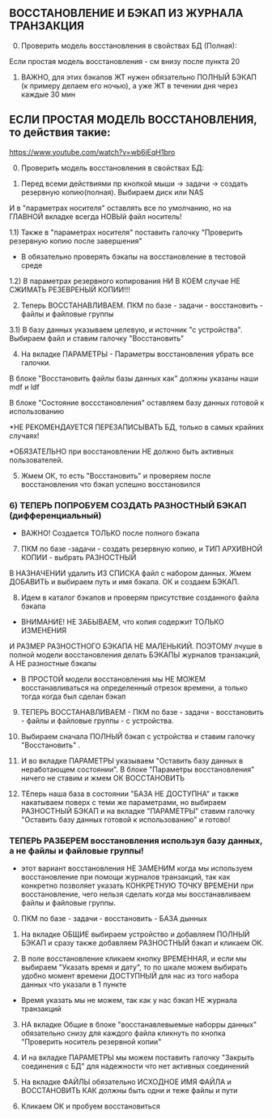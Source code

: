  ## ВОССТАНОВЛЕНИЕ И БЭКАП ИЗ ЖУРНАЛА ТРАНЗАКЦИЯ
 
 0) Проверить модель восстановления в свойствах БД (Полная): 

 Если простая модель восстановления - см внизу после пункта 20

1) ВАЖНО, для этих бэкапов ЖТ нужен обязательно ПОЛНЫЙ БЭКАП (к примеру делаем его ночью), а уже ЖТ в течении дня через каждые 30 мин



## ЕСЛИ ПРОСТАЯ МОДЕЛЬ ВОССТАНОВЛЕНИЯ, то действия такие:

https://www.youtube.com/watch?v=wb6jEqH1bro

0) Проверить модель восстановления в свойствах БД:

1) Перед всеми действиями пр кнопкой мыши -> задачи -> создать резервную копию(полная). Выбираем диск или NAS

И в "параметрах носителя" оставлять все по умолчанию, но на ГЛАВНОЙ вкладке всегда НОВЫй файл носитель!

1.1) Также в "параметрах носителя" поставить галочку "Проверить резервную копию после завершения"

* B обязательно проверять бэкапы на восстановление в тестовой среде

1.2) В параметрах резервного копирования НИ В КОЕМ случае НЕ СЖИМАТЬ РЕЗЕВРЕНЫЙ КОПИИ!!!

2) Теперь ВОССТАНАВЛИВАЕМ. ПКМ по базе - задачи - восстановить - файлы и файловые группы

3.1) В базу данных указываем целевую, и источник "с устройства". Выбираем файл и ставим галочку "Восстановить"

4) На вкладке ПАРАМЕТРЫ - Параметры восстановления  убрать все галочки.

В блоке "Восстановить файлы базы данных как" должны указаны наши mdf и ldf

В блоке "Состояние воссстановления" оставляем базу данных готовой к использованию

*НЕ РЕКОМЕНДАУЕТСЯ ПЕРЕЗАПИСЫВАТЬ БД, только в самых крайних случаях!

*ОБЯЗАТЕЛЬНО при восстановлении НЕ должно быть активных пользователей.

5) Жмем ОК, то есть "Восстановить" и проверяем после восстановления что бэкап успешно восстановился

### 6) ТЕПЕРЬ ПОПРОБУЕМ СОЗДАТЬ РАЗНОСТНЫЙ БЭКАП (дифференциальный)

* ВАЖНО! Создается ТОЛЬКО после полного бэкапа

7) ПКМ по базе -задачи - создать резервную копию, и ТИП АРХИВНОЙ КОПИИ - выбрать РАЗНОСТНЫЙ

В НАЗНАЧЕНИИ удалить ИЗ СПИСКА файл с набором данных. Жмем ДОБАВИТЬ и выбираем путь и имя бэкапа. ОК и создаем БЭКАП.

8) Идем в каталог бэкапов и проверям присутствие созданного файла бэкапа

* ВНИМАНИЕ! НЕ ЗАБЫВАЕМ, что копия содержит ТОЛЬКО ИЗМЕНЕНИЯ

И РАЗМЕР РАЗНОСТНОГО БЭКАПА НЕ МАЛЕНЬКИЙ. ПОЭТОМУ лчуше в полной модели восстановления делать БЭКАПЫ журналов транзакций, А НЕ разностные бэкапы

* В ПРОСТОЙ модели восстановления мы НЕ МОЖЕМ восстанавливаться на определенный отрезок времени, а только тогда когда был сделан бэкап

9) ТЕПЕРЬ ВОССТАНАВЛИВАЕМ - ПКМ по базе - задачи - восстановить - файлы и файловые группы - с устройства. 

10) Выбираем сначала ПОЛНЫЙ бэкап с устройства и ставим галочку "Восстановить" .

11) И во вкладке ПАРАМЕТРЫ указываем "Оставить базу данных в неработающем состоянии". В блоке "Параметры восстановления" ничего не ставим и жмем ОК ВОССТАНОВИТЬ

12) ТЕперь наша база в состоянии "БАЗА НЕ ДОСТУПНА" и также накатываем поверх с теми же параметрами, но выбираем РАЗНОСТНЫЙ БЭКАП и на вкладке "ПАРАМЕТРЫ" ставим галочку "Оставить базу данных готовой к использованию" и готово!

### ТЕПЕРЬ РАЗБЕРЕМ восстановления используя базу данных, а не файлы и файловые группы!

* этот вариант восстановления НЕ ЗАМЕНИМ когда мы используем восстановление при помощи журналов транзакций, так как конкретно позволяет указать КОНКРЕТНУЮ ТОЧКУ ВРЕМЕНИ при восстановление, чего нельзя сделать когда мы восстанавливаем файлы и файловые группы.

0) ПКМ по базе - задачи - восстановить - БАЗА дынных

1) На вкладке ОБЩИЕ выбираем устройство и добавляем ПОЛНЫЙ БЭКАП и сразу также добавляем РАЗНОСТНЫЙ бэкап и кликаем ОК.

2) В поле восстановление кликаем кнопку ВРЕМЕННАЯ, и если мы выбираем "Указать время и дату", то по шкале можем выбирать удобно момент времени ДОСТУПНЫЙ для нас из того набора данных что указали в 1 пункте

* Время указать мы не можем, так как у нас бэкап НЕ журнала транзакций

3) НА вкладке Общие в блоке "восстанавлевыемые наборры данных" обязательно снизу для каждого файла кликнуть по кнопка "Проверить носитель резервной копии"

4) И на вкладке ПАРАМЕТРЫ мы можем поставить галочку "Закрыть соединения с БД" для надежности что нет активных соединений

5) На вкладке ФАЙЛЫ обязательно ИСХОДНОЕ ИМЯ ФАЙЛА и ВОССТАНОВИТЬ КАК должны быть одни и теже файлы и пути

6) Кликаем ОК и пробуем восстановиться





![]()
![]()
![]()
![]()
![]()
![]()
![]()
![]()
![]()
![]()
![]()
![]()
![]()
![]()
